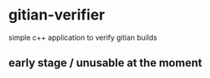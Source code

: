 # gitian-verifier
simple c++ application to verify gitian builds

## early stage / unusable at the moment